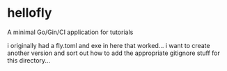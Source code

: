 # hellofly
A minimal Go/Gin/CI application for tutorials

i originally had a fly.toml and exe in here that worked...
i want to create another version and sort out how to add
the appropriate gitignore stuff for this directory...


